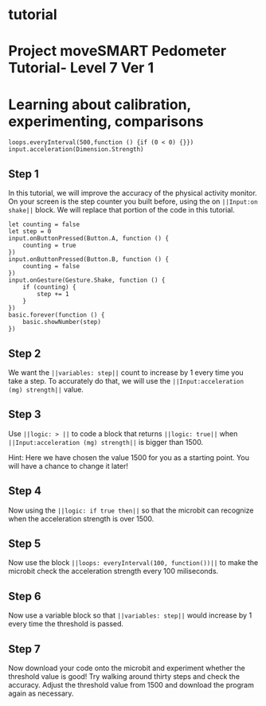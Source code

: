 # tutorial
# Project moveSMART Pedometer Tutorial- Level 7 Ver 1
# Learning about calibration, experimenting, comparisons

```blocks
loops.everyInterval(500,function () {if (0 < 0) {}})
input.acceleration(Dimension.Strength)
```

## Step 1

In this tutorial, we will improve the accuracy of the physical activity monitor. On your screen is the step counter you built before, using the on ``||Input:on shake||`` block. We will replace that portion of the code in this tutorial.
```template
let counting = false
let step = 0
input.onButtonPressed(Button.A, function () {
    counting = true
})
input.onButtonPressed(Button.B, function () {
    counting = false
})
input.onGesture(Gesture.Shake, function () {
    if (counting) {
        step += 1
    }
})
basic.forever(function () {
    basic.showNumber(step)
})
```

## Step 2
We want the ``||variables: step||`` count to increase by 1 every time you take a step. To accurately do that, we will use the ``||Input:acceleration (mg) strength||`` value.

## Step 3
Use ``||logic: > ||`` to code a block that returns ``||logic: true||`` when ``||Input:acceleration (mg) strength||`` is bigger than 1500.

Hint: Here we have chosen the value 1500 for you as a starting point. You will have a chance to change it later!

## Step 4
Now using the ``||logic: if true then||`` so that the microbit can recognize when the acceleration strength is over 1500.

## Step 5
Now use the block ``||loops: everyInterval(100, function())||`` to make the microbit check the acceleration strength every 100 miliseconds.

## Step 6
Now use a variable block so that ``||variables: step||`` would increase by 1 every time the threshold is passed.

## Step 7
Now download your code onto the microbit and experiment whether the threshold value is good! Try walking around thirty steps and check the accuracy. Adjust the threshold value from 1500 and download the program again as necessary.